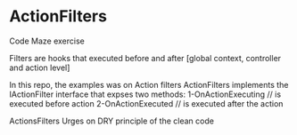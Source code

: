 # ActionFilters
Code Maze exercise

Filters are hooks that executed before and after [global context, controller  and action level]

In this repo, the examples was on Action filters 
ActionFilters implements the IActionFilter interface that expses two methods:
1-OnActionExecuting // is executed before action
2-OnActionExecuted  // is executed after the action

ActionsFilters Urges on DRY principle of the clean code

